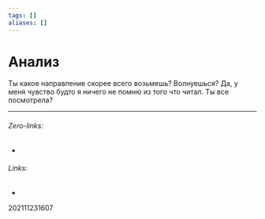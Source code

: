 ```yaml
---
tags: []
aliases: []
---
```

# Анализ
Ты какое направление скорее всего возьмешь?
Волнуешься?
Да, у меня чувство будто я ничего не помню из того что читал.
Ты все посмотрела?


___
###### Zero-links:
-
###### Links:
-

202111231607
